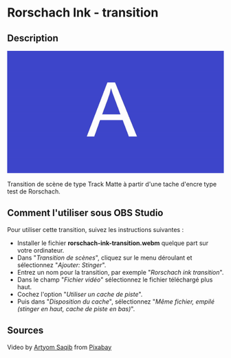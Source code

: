 # Rorschach Ink - transition

## Description

![Exemple](assets/img/example.gif)

Transition de scène de type Track Matte à partir d'une tache d'encre type
test de Rorschach.

## Comment l'utiliser sous OBS Studio

Pour utiliser cette transition, suivez les instructions suivantes :

- Installer le fichier **rorschach-ink-transition.webm** quelque part sur votre 
ordinateur.
- Dans "_Transition de scènes_", cliquez sur le menu déroulant et sélectionnez
  "_Ajouter: Stinger_".
- Entrez un nom pour la transition, par exemple "_Rorschach ink transition_".
- Dans le champ "_Fichier vidéo_" sélectionnez le fichier téléchargé plus haut.
- Cochez l'option "_Utiliser un cache de piste_".
- Puis dans "_Disposition du cache_", sélectionnez "_Même fichier, empilé (stinger
  en haut, cache de piste en bas)_".

## Sources

Video by [Artyom Saqib](https://pixabay.com/users/artsqb-5137944/?utm_source=link-attribution&amp;utm_medium=referral&amp;utm_campaign=image&amp;utm_content=42151) from [Pixabay](https://pixabay.com/?utm_source=link-attribution&amp;utm_medium=referral&amp;utm_campaign=image&amp;utm_content=42151)